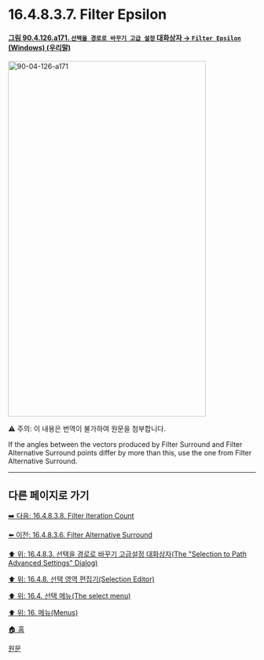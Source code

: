 # 16.4.8.3.7. Filter Epsilon

<a id="90-04-126-a171"></a>

#### [그림 90.4.126.a171. `선택을 경로로 바꾸기 고급 설정` 대화상자 → `Filter Epsilon` (Windows) (우리말)](./90-04-0126-selection_to_path_advanced_settings.md#90-04-126-a171)
<img width="402" height="723" alt="90-04-126-a171" src="https://github.com/user-attachments/assets/d64e0d19-f4c4-4d01-973a-91eccb2badff" />

⚠️ 주의: 이 내용은 번역이 불가하여 원문을 첨부합니다.

If the angles between the vectors produced by Filter Surround and Filter Alternative Surround points differ by more than this, use the one from Filter Alternative Surround.

<a comment="내용 파악 및 개선 필요"></a>

***

## 다른 페이지로 가기

[➡️ 다음: 16.4.8.3.8. Filter Iteration Count](./16-04-08-03-08-filter_iteration_count.md)

[⬅️ 이전: 16.4.8.3.6. Filter Alternative Surround](./16-04-08-03-06-filter_alternative_surround.md)

[⬆️ 위: 16.4.8.3. 선택을 경로로 바꾸기 고급설정 대화상자(The "Selection to Path Advanced Settings" Dialog)](./16-04-08-03-00-the_selection_to_path_advanced_settings_dialog.md)

[⬆️ 위: 16.4.8. 선택 영역 편집기(Selection Editor)](./16-04-08-00-selection_editor.md)

[⬆️ 위: 16.4. 선택 메뉴(The select menu)](./16-04-00-the-select-menu.md)

[⬆️ 위: 16. 메뉴(Menus)](./16-00-menus.md)

[🏠 홈](./00-home.md)

[원문](https://docs.gimp.org/2.10/ko/gimp-selection-dialog.html#advanced-settings-for-selection-to-path)